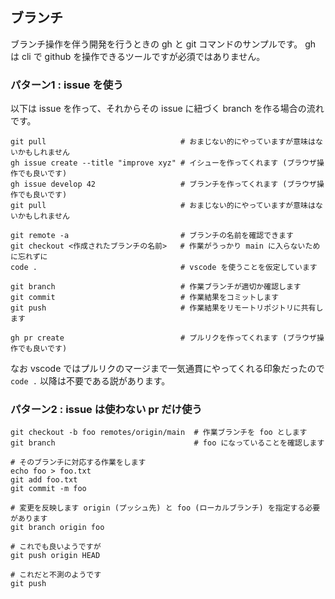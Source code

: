 ## ブランチ

ブランチ操作を伴う開発を行うときの gh と git コマンドのサンプルです。 gh は cli で github を操作できるツールですが必須ではありません。

### パターン1 : issue を使う

以下は issue を作って、それからその issue に紐づく branch を作る場合の流れです。

```
git pull                              # おまじない的にやっていますが意味はないかもしれません
gh issue create --title "improve xyz" # イシューを作ってくれます (ブラウザ操作でも良いです)
gh issue develop 42                   # ブランチを作ってくれます (ブラウザ操作でも良いです)
git pull                              # おまじない的にやっていますが意味はないかもしれません

git remote -a                         # ブランチの名前を確認できます
git checkout <作成されたブランチの名前>   # 作業がうっかり main に入らないために忘れずに
code .                                # vscode を使うことを仮定しています

git branch                            # 作業ブランチが適切か確認します
git commit                            # 作業結果をコミットします
git push                              # 作業結果をリモートリポジトリに共有します

gh pr create                          # プルリクを作ってくれます (ブラウザ操作でも良いです)
```

なお vscode ではプルリクのマージまで一気通貫にやってくれる印象だったので `code .` 以降は不要である説があります。

### パターン2 : issue は使わない pr だけ使う

```
git checkout -b foo remotes/origin/main  # 作業ブランチを foo とします
git branch                               # foo になっていることを確認します

# そのブランチに対応する作業をします
echo foo > foo.txt
git add foo.txt
git commit -m foo

# 変更を反映します origin (プッシュ先) と foo (ローカルブランチ) を指定する必要があります
git branch origin foo

# これでも良いようですが
git push origin HEAD

# これだと不測のようです
git push
```

